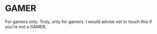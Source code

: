 # GAMER
For gamers only. 
Truly, only for gamers. I would advise not to touch this if you're not a GAMER.
